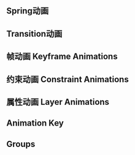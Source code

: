 ## Spring动画

## Transition动画

## 帧动画 Keyframe Animations

## 约束动画 Constraint Animations

## 属性动画 Layer Animations

## Animation Key

## Groups



